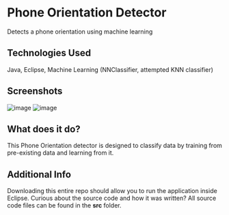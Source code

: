 # Phone Orientation Detector
Detects a phone orientation using machine learning

## Technologies Used 
Java, Eclipse, Machine Learning (NNClassifier, attempted KNN classifier) 

## Screenshots 
![image](https://github.com/n-automata/Phone-Orientation-Detector/assets/148803386/84d1a727-4999-49aa-9835-f7c567ba89cc)
![image](https://github.com/n-automata/Phone-Orientation-Detector/assets/148803386/88893d39-2797-4b6c-90ee-c902f6ceed70)



## What does it do? 
This Phone Orientation detector is designed to classify data by training from pre-existing data and learning from it.

## Additional Info 
Downloading this entire repo should allow you to run the application inside Eclipse. Curious about the source code and how it was written? All source code files can be found in the **src** folder. 

